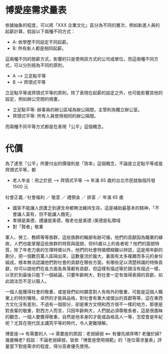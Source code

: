 # 博愛座需求量表



依據抽象的程度，可以將「XXX 企業文化」區分為不同的層次，例如新進人員的起薪計算，假設以下兩種不同方式：
* A: 依學歷不同設定不同起薪。
* B: 所有新人都是相同起薪。

這兩種不同的敘薪方式，影響的只是使用該方式的公司或單位，而這兩種不同方式，可以分別視為不同的原則，

* A --> 立足點平等
* B --> 齊頭式平等

立足點平等或齊頭式平等的原則，除了表現在起薪的設定之外，也可能影響其他的設定，例如辦公空間的規畫，

* 立足點平等: 辦事員的辦公區域為辦公隔間，主管則為獨立辦公室。
* 齊頭式平等: 所有人員使用相同的辦公隔間。

而兩種不同平等方式都是在表現「公平」這個概念。

# 代價
為了達至「公平」所要付出的價值則是「效率」這個概念，不論是立足點平等或是齊頭式平等，都

* 老人年金：用之於民 --> 齊頭式平等 --> 年滿 65 歲的台北市民就每個月發 1500 元

社會正義／社會福利 ／ 敬意 ／ 禮預金 ／ 排富 ／ 年滿 65 歲
* 國家不能讓人民匱乏到連生命都無法維持生存。這是補助最基本的精神，「不會讓人富有，但不能讓人餓死」
* 孝順是美德，禮讓是美德，敬老也是美德 /美德是私領域
* 對「賢者」敬重

軍人、勞工、教師等等族群，這些族群的輪廓有跡可循，他們的貢獻因為職業的緣故，人們也能掌握這些族群的特質與面貌，但65歲以上的長者呢？他們的面貌特質，除了年老力衰的生理特徵以外，他們的社會特徵模糊難以辨認，這是用年齡的劃分，把一個數百萬人區隔出來，這數量流於龐大，裏面有太多複雜而多元的身份組成，根本無法認識他們對社會的貢獻在哪些方面，有哪些足以清楚辨識的特殊貢獻，你可以說他們在各方面各角落都有貢獻，但這樣有描述等於跟沒有描述一樣，以至於到最後只能下一個結論，只要年齡夠大，對社會一定有值得表揚的貢獻，如此說法恐不足以服人。

一個人能獲得社會的敬重，或是我們如何願意對人有格外的敬重，可能是這個人職業上的特別犧牲，卓然的才能與品格，對社會有重大或傑出的貢獻等等，這在東西方文化沒有差別，不過有一個部分，卻是東方文明和西方很不一樣的地方，那便是對長輩的敬重，對西方人而言，只因年齡夠大，人們就必須尊敬長者，這是很愚昧的觀念，一個人要獲得敬重，自然是他本身的才能或品格高人一等，怎麼會是年紀呢？尤其在現代民主講究平等的時代，令人更難理解。

博愛座--> 有需要的人 --> 
需要座的原因：老弱婦弱 <== 有優先順序嗎? 老優於婦? 幾歲稱老? 
假設：不論老弱婦弱，皆依「博愛座使用規範」的「座位需求量表」評量當下對座需求的程度，得分高者優先使用。
